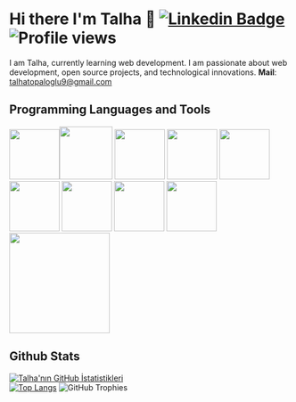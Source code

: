# Hi there I'm Talha 👋  [![Linkedin Badge](https://img.shields.io/badge/-TalhaTopaloglu-blue?style=flat-square&logo=Linkedin&logoColor=white&link=https://https://www.linkedin.com/in/talha-topaloglu/)](https://www.linkedin.com/in/talha-topaloglu/)   ![Profile views](https://komarev.com/ghpvc/?username=TalhaTopaloglu&color=blue)

I am Talha, currently learning web development. I am passionate about web development, open source projects, and technological innovations.
**Mail**: [talhatopaloglu9@gmail.com](mailto:talhatopaloglu9@gmail.com)

## Programming Languages and Tools
<img src ='https://www.innovaajans.com/wp-content/uploads/2017/01/html-web_tasarim.png' width='90'/><img src = 'https://img-resize-cdn.joshmartin.ch/768x0%2Cc3537b9f46b5f6055fbc8b4cd03b6b2cc63fc2eefd3d8cd9f0c9f99a5933e496/https://joshmartin.ch/app/uploads/2017/10/css3.svg' width='95'/>
<img src = 'https://upload.wikimedia.org/wikipedia/commons/thumb/9/99/Unofficial_JavaScript_logo_2.svg/1200px-Unofficial_JavaScript_logo_2.svg.png' width='90'/> 
<img src = 'https://upload.wikimedia.org/wikipedia/commons/thumb/4/47/React.svg/1200px-React.svg.png' width='90'/> 
<img src = 'https://upload.wikimedia.org/wikipedia/commons/thumb/b/b2/Bootstrap_logo.svg/2560px-Bootstrap_logo.svg.png' width='90'/> 
<img src = 'https://upload.wikimedia.org/wikipedia/tr/thumb/2/2e/Java_Logo.svg/1200px-Java_Logo.svg.png' width='90'/> 
<img src = 'https://upload.wikimedia.org/wikipedia/commons/thumb/2/29/Postgresql_elephant.svg/1200px-Postgresql_elephant.svg.png' width='90'/> 
<img src = 'https://encrypted-tbn0.gstatic.com/images?q=tbn:ANd9GcT8i4zPog-0j0JR_yZglxPhTPZXxN2iMTQ3Dw&s' width='90'/> 
<img src = 'https://git-scm.com/images/logos/downloads/Git-Icon-1788C.png' width='90'/> 
<img src = 'https://tech.osteel.me/images/2020/03/04/docker-introduction-01.jpg' width='180'/> 

## Github Stats
[![Talha'nın GitHub İstatistikleri](https://github-readme-stats.vercel.app/api?username=TalhaTopaloglu)](https://github.com/TalhaTopaloglu/github-readme-stats)<br/>
[![Top Langs](https://github-readme-stats.vercel.app/api/top-langs/?username=TalhaTopaloglu&langs_count=8)](https://github.com/TalhaTopaloglu/github-readme-stats)
![GitHub Trophies](https://github-profile-trophy.vercel.app/?username=TalhaTopaloglu&theme=radical&no-bg=true&no-frame=true&column=7&margin-w=15&margin-h=15)


 
